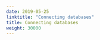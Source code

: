 ```yaml
---
date: 2019-05-25
linktitle: "Connecting databases"
title: Connecting databases
weight: 30000
---
```

